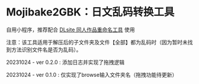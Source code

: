 # Mojibake2GBK：日文乱码转换工具
自用小程序，推荐配合 [DLsite 同人作品重命名工具](https://github.com/yodhcn/dlsite-doujin-renamer) 使用

注意：该工具适用于解压后的子文件夹及文件【全部】都为乱码时（因为暂时未找到方法识别文件名是否为乱码）。

20231024 - ver 0.2.0 : 添加日志并实现了拖拽逻辑

20231024 - ver 0.1.0 : 仅实现了browse输入文件夹名（拖拽功能待更新）
